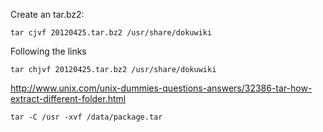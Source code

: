 Create an tar.bz2:

    tar cjvf 20120425.tar.bz2 /usr/share/dokuwiki

Following the links
    
    tar chjvf 20120425.tar.bz2 /usr/share/dokuwiki

http://www.unix.com/unix-dummies-questions-answers/32386-tar-how-extract-different-folder.html

    tar -C /usr -xvf /data/package.tar
